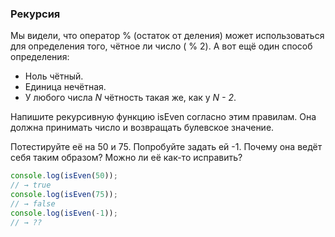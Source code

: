 ### Рекурсия
Мы видели, что оператор % (остаток от деления) может использоваться для определения того, чётное ли число ( % 2). А вот ещё один способ определения:

* Ноль чётный.
* Единица нечётная.
* У любого числа *N* чётность такая же, как у *N - 2*.

Напишите рекурсивную функцию isEven согласно этим правилам. Она должна принимать число и возвращать булевское значение.

Потестируйте её на 50 и 75. Попробуйте задать ей -1. Почему она ведёт себя таким образом? Можно ли её как-то исправить?

```js
console.log(isEven(50));
// → true
console.log(isEven(75));
// → false
console.log(isEven(-1));
// → ??
```